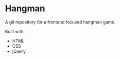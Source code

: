 # Hangman
A git repository for a frontend focused hangman game.

Built with:
- HTML
- CSS
- jQuery


